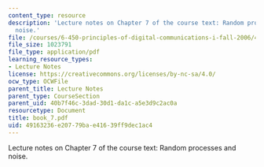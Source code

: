 ```yaml
---
content_type: resource
description: 'Lecture notes on Chapter 7 of the course text: Random processes and
  noise.'
file: /courses/6-450-principles-of-digital-communications-i-fall-2006/49163236e20779bae41639ff9dec1ac4_book_7.pdf
file_size: 1023791
file_type: application/pdf
learning_resource_types:
- Lecture Notes
license: https://creativecommons.org/licenses/by-nc-sa/4.0/
ocw_type: OCWFile
parent_title: Lecture Notes
parent_type: CourseSection
parent_uid: 40b7f46c-3dad-30d1-da1c-a5e3d9c2ac0a
resourcetype: Document
title: book_7.pdf
uid: 49163236-e207-79ba-e416-39ff9dec1ac4
---
```

Lecture notes on Chapter 7 of the course text: Random processes and noise.